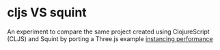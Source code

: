 # cljs VS squint

An experiment to compare the same project created using ClojureScript (CLJS) and Squint by porting a Three.js example [instancing performance](https://threejs.org/examples/#webgl_instancing_performance)
